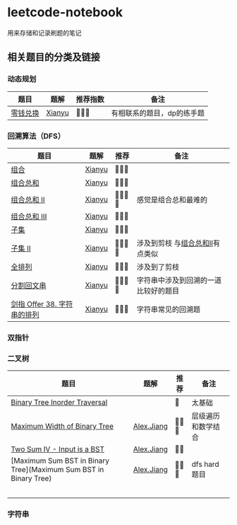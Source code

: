 # leetcode-notebook
用来存储和记录刷题的笔记



## 相关题目的分类及链接

### 动态规划

| 题目                                                      | 题解                                                         | 推荐指数 | 备注                       |
| --------------------------------------------------------- | ------------------------------------------------------------ | -------- | -------------------------- |
| [零钱兑换](https://leetcode-cn.com/problems/coin-change/) | [Xianyu](https://github.com/Ht-zhang-xianyu/leetcode-notebook/tree/main/XianyuZhang/322.Coin_Change) | 🌟🌟🌟      | 有相联系的题目，dp的练手题 |



### 回溯算法（DFS）

| 题目                                                         | 题解                                                         | 推荐 | 备注                                                         |
| ------------------------------------------------------------ | ------------------------------------------------------------ | ---- | ------------------------------------------------------------ |
| [组合](https://leetcode-cn.com/problems/combinations/)       | [Xianyu](https://github.com/Ht-zhang-xianyu/leetcode-notebook/tree/main/XianyuZhang/77.Combinations) | 🌟🌟🌟  |                                                              |
| [组合总和](https://leetcode-cn.com/problems/combination-sum/) | [Xianyu](https://github.com/Ht-zhang-xianyu/leetcode-notebook/tree/main/XianyuZhang/39.CombinationSum) | 🌟🌟🌟  |                                                              |
| [组合总和 II](https://leetcode-cn.com/problems/combination-sum-ii/) | [Xianyu](https://github.com/Ht-zhang-xianyu/leetcode-notebook/tree/main/XianyuZhang/40.CombinationSumII) | 🌟🌟🌟🌟 | 感觉是组合总和最难的                                         |
| [组合总和 III](https://leetcode-cn.com/problems/combination-sum-iii/) | [Xianyu](https://github.com/Ht-zhang-xianyu/leetcode-notebook/blob/main/XianyuZhang/216.Combination_Sum_III/README.md) | 🌟🌟🌟  |                                                              |
| [子集](https://leetcode-cn.com/problems/subsets/)            | [Xianyu](https://github.com/Ht-zhang-xianyu/leetcode-notebook/blob/main/XianyuZhang/78.Subsets/README.md) | 🌟🌟🌟  |                                                              |
| [子集 II](https://leetcode-cn.com/problems/subsets-ii/)      | [Xianyu](https://github.com/Ht-zhang-xianyu/leetcode-notebook/blob/main/XianyuZhang/90.SubsetsII/README.md) | 🌟🌟🌟🌟 | 涉及到剪枝 与[组合总和II](https://leetcode-cn.com/problems/combination-sum-ii/)有点类似 |
| [全排列](https://leetcode-cn.com/problems/permutations/)     | [Xianyu](https://github.com/Ht-zhang-xianyu/leetcode-notebook/blob/main/XianyuZhang/46.Permutations/README.md) | 🌟🌟🌟  | 涉及到了剪枝                                                 |
| [分割回文串](https://leetcode-cn.com/problems/palindrome-partitioning/) | [Xianyu](https://github.com/Ht-zhang-xianyu/leetcode-notebook/tree/main/XianyuZhang/131.PalindromePartitioning) | 🌟🌟🌟🌟 | 字符串中涉及到回溯的一道比较好的题目                         |
| [剑指 Offer 38. 字符串的排列](https://leetcode-cn.com/problems/zi-fu-chuan-de-pai-lie-lcof/) | [Xianyu](https://github.com/Ht-zhang-xianyu/leetcode-notebook/blob/main/XianyuZhang/Offer38.LCOF/README.md) | 🌟🌟🌟  | 字符串常见的回溯题                                           |



### 双指针



### 二叉树

| 题目                                                         | 题解                                                         | 推荐 | 备注               |
| ------------------------------------------------------------ | ------------------------------------------------------------ | ---- | ------------------ |
| [Binary Tree Inorder Traversal](https://leetcode.com/problems/binary-tree-inorder-traversal/) |                                                              | 🌟    | 太基础             |
| [Maximum Width of Binary Tree](https://leetcode.com/problems/maximum-width-of-binary-tree/) | [Alex.Jiang](https://github.com/Ht-zhang-xianyu/leetcode-notebook/tree/main/Alex.Jiang/662.%20Maximum%20Width%20of%20Binary%20Tree) | 🌟🌟🌟  | 层级遍历和数学结合 |
| [Two Sum IV - Input is a BST](https://leetcode.com/problems/two-sum-iv-input-is-a-bst/) | [Alex.Jiang](https://github.com/Ht-zhang-xianyu/leetcode-notebook/tree/main/Alex.Jiang/653.%20Two%20Sum%20IV%20-%20Input%20is%20a%20BST) | 🌟🌟   |                    |
| [Maximum Sum BST in Binary Tree](Maximum Sum BST in Binary Tree) | [Alex.Jiang](https://github.com/Ht-zhang-xianyu/leetcode-notebook/tree/main/Alex.Jiang/1373.%20Maximum%20Sum%20BST%20in%20Binary%20Tree) | 🌟🌟🌟  | dfs hard 题目      |
|                                                              |                                                              |      |                    |
|                                                              |                                                              |      |                    |
|                                                              |                                                              |      |                    |
|                                                              |                                                              |      |                    |
|                                                              |                                                              |      |                    |



### 字符串
